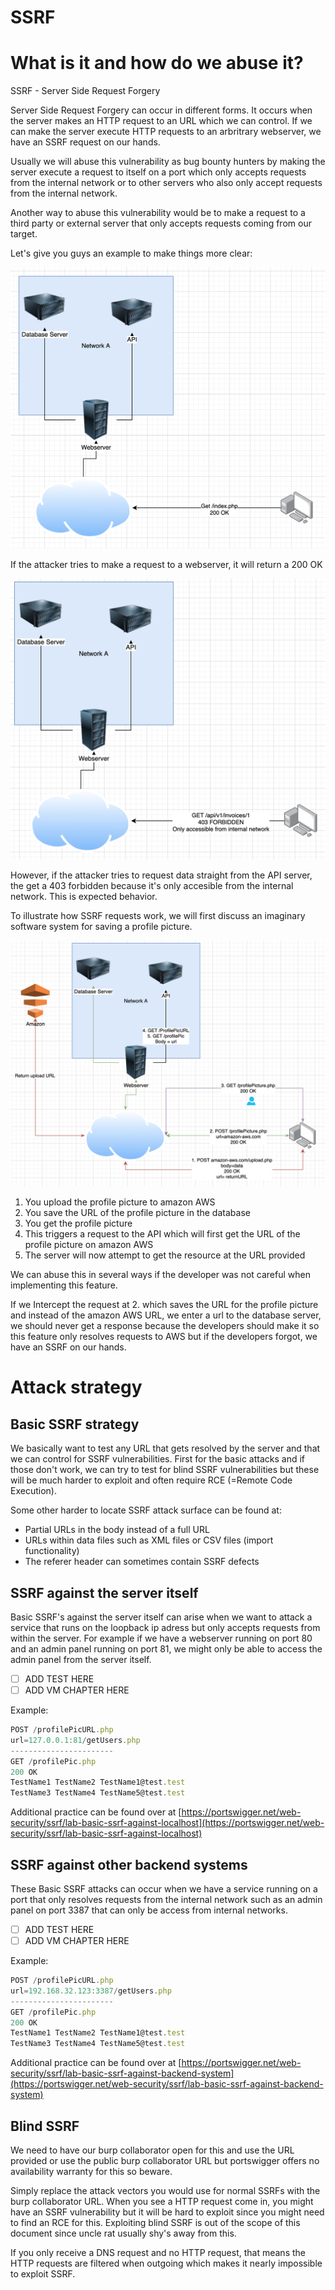 # SSRF

# What is it and how do we abuse it?

SSRF - Server Side Request Forgery

Server Side Request Forgery can occur in different forms. It occurs when the server makes an HTTP request to an URL which we can control. If we can make the server execute HTTP requests to an arbritrary webserver, we have an SSRF request on our hands. 

Usually we will abuse this vulnerability as bug bounty hunters by making the server execute a request to itself on a port which only accepts requests from the internal network or to other servers who also only accept requests from the internal network.

Another way to abuse this vulnerability would be to make a request to a third party or external server that only accepts requests coming from our target.

Let's give you guys an example to make things more clear:

![SSRF%20810a9009d00349518ca3c663f36100ea/Untitled.png](SSRF%20810a9009d00349518ca3c663f36100ea/Untitled.png)

If the attacker tries to make a request to a webserver, it will return a 200 OK

![SSRF%20810a9009d00349518ca3c663f36100ea/Untitled%201.png](SSRF%20810a9009d00349518ca3c663f36100ea/Untitled%201.png)

However, if the attacker tries to request data straight from the API server, the get a 403 forbidden because it's only accesible from the internal network. This is expected behavior.

To illustrate how SSRF requests work, we will first discuss an imaginary software system for saving a profile picture.

![SSRF%20810a9009d00349518ca3c663f36100ea/Untitled%202.png](SSRF%20810a9009d00349518ca3c663f36100ea/Untitled%202.png)

1. You upload the profile picture to amazon AWS
2. You save the URL of the profile picture in the database
3. You get the profile picture
4. This triggers a request to the API which will first get the URL of the profile picture on amazon AWS
5. The server will now attempt to get the resource at the URL provided

We can abuse this in several ways if the developer was not careful when implementing this feature.

If we Intercept the request at 2. which saves the URL for the profile picture and instead of the amazon AWS URL, we enter a url to the database server, we should never get a response because the developers should make it so this feature only resolves requests to AWS but if the developers forgot, we have an SSRF on our hands.

# Attack strategy

## Basic SSRF strategy

We basically want to test any URL that gets resolved by the server and that we can control for SSRF vulnerabilities. First for the basic attacks and if those don't work, we can try to test for blind SSRF vulnerabilities but these will be much harder to exploit and often require RCE (=Remote Code Execution).

Some other harder to locate SSRF attack surface can be found at:

- Partial URLs in the body instead of a full URL
- URLs within data files such as XML files or CSV files (import functionality)
- The referer header can sometimes contain SSRF defects

## SSRF against the server itself

Basic SSRF's against the server itself can arise when we want to attack a service that runs on the loopback ip adress but only accepts requests from within the server. For example if we have a webserver running on port 80 and an admin panel running on port 81, we might only be able to access the admin panel from the server itself.

- [ ]  ADD TEST HERE
- [ ]  ADD VM CHAPTER HERE

Example: 

```jsx
POST /profilePicURL.php
url=127.0.0.1:81/getUsers.php
-----------------------
GET /profilePic.php
200 OK
TestName1 TestName2 TestName1@test.test
TestName3 TestName4 TestName5@test.test
```

Additional practice can be found over at [https://portswigger.net/web-security/ssrf/lab-basic-ssrf-against-localhost](https://portswigger.net/web-security/ssrf/lab-basic-ssrf-against-localhost)

## SSRF against other backend systems

These Basic SSRF attacks can occur when we have a service running on a port that only resolves requests from the internal network such as an admin panel on port 3387 that can only be access from internal networks. 

- [ ]  ADD TEST HERE
- [ ]  ADD VM CHAPTER HERE

Example: 

```jsx
POST /profilePicURL.php
url=192.168.32.123:3387/getUsers.php
-----------------------
GET /profilePic.php
200 OK
TestName1 TestName2 TestName1@test.test
TestName3 TestName4 TestName5@test.test
```

Additional practice can be found over at [https://portswigger.net/web-security/ssrf/lab-basic-ssrf-against-backend-system](https://portswigger.net/web-security/ssrf/lab-basic-ssrf-against-backend-system)

## Blind SSRF

We need to have our burp collaborator open for this and use the URL provided or use the public burp collaborator URL but portswigger offers no availability warranty for this so beware.

Simply replace the attack vectors you would use for normal SSRFs with the burp collaborator URL. When you see a HTTP request come in, you might have an SSRF vulnerability but it will be hard to exploit since you might need to find an RCE for this. Exploiting blind SSRF is out of the scope of this document since uncle rat usually shy's away from this.

If you only receive a DNS request and no HTTP request, that means the HTTP requests are filtered when outgoing which makes it nearly impossible to exploit SSRF.
